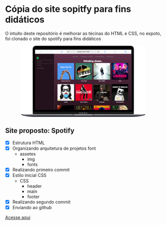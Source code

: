# Cópia do site sopitfy para fins didáticos 

O intuito deste repositório é melhorar as técinas do HTML e CSS, no expoto, foi clonado o site do spotify para fins didáticos 

<div align=center>
    <img src="./Assets/Macbook-Air.png" width=400>
</div>

## Site proposto: Spotify

- [x]  Estrutura HTML
- [x] Organizando arquitetura de projetos font 
    - assetes
        - img
        - fonts
- [x] Realizando primeiro commit
- [x] Estilo inicial CSS
    - CSS
        - header
        - main
        - footer
- [x] Realizando segundo commit
- [x] Enviando ao github

[Acesse aqui](https://guime777.github.io/Replica-Spotify/)
